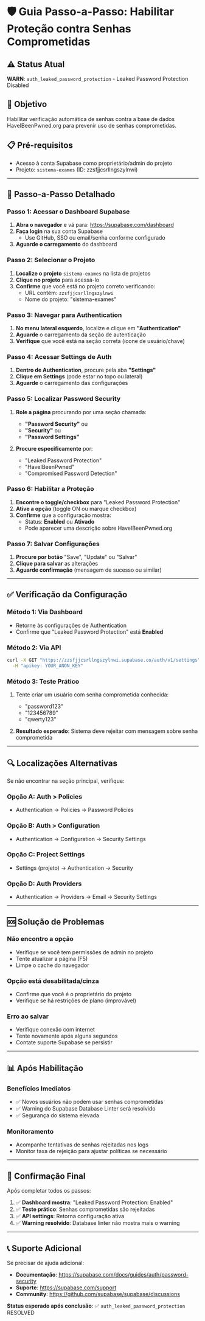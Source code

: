 # 🛡️ Guia Passo-a-Passo: Habilitar Proteção contra Senhas Comprometidas

## ⚠️ Status Atual
**WARN**: `auth_leaked_password_protection` - Leaked Password Protection Disabled

## 🎯 Objetivo
Habilitar verificação automática de senhas contra a base de dados HaveIBeenPwned.org para prevenir uso de senhas comprometidas.

## 📋 Pré-requisitos
- Acesso à conta Supabase como proprietário/admin do projeto
- Projeto: `sistema-exames` (ID: zzsfjjcsrllngszylnwi)

---

## 🚀 Passo-a-Passo Detalhado

### **Passo 1: Acessar o Dashboard Supabase**

1. **Abra o navegador** e vá para: https://supabase.com/dashboard
2. **Faça login** na sua conta Supabase
   - Use GitHub, SSO ou email/senha conforme configurado
3. **Aguarde o carregamento** do dashboard

### **Passo 2: Selecionar o Projeto**

1. **Localize o projeto** `sistema-exames` na lista de projetos
2. **Clique no projeto** para acessá-lo
3. **Confirme** que você está no projeto correto verificando:
   - URL contém: `zzsfjjcsrllngszylnwi`
   - Nome do projeto: "sistema-exames"

### **Passo 3: Navegar para Authentication**

1. **No menu lateral esquerdo**, localize e clique em **"Authentication"**
2. **Aguarde** o carregamento da seção de autenticação
3. **Verifique** que você está na seção correta (ícone de usuário/chave)

### **Passo 4: Acessar Settings de Auth**

1. **Dentro de Authentication**, procure pela aba **"Settings"**
2. **Clique em Settings** (pode estar no topo ou lateral)
3. **Aguarde** o carregamento das configurações

### **Passo 5: Localizar Password Security**

1. **Role a página** procurando por uma seção chamada:
   - **"Password Security"** ou
   - **"Security"** ou  
   - **"Password Settings"**

2. **Procure especificamente** por:
   - "Leaked Password Protection"
   - "HaveIBeenPwned"
   - "Compromised Password Detection"

### **Passo 6: Habilitar a Proteção**

1. **Encontre o toggle/checkbox** para "Leaked Password Protection"
2. **Ative a opção** (toggle ON ou marque checkbox)
3. **Confirme** que a configuração mostra:
   - Status: **Enabled** ou **Ativado**
   - Pode aparecer uma descrição sobre HaveIBeenPwned.org

### **Passo 7: Salvar Configurações**

1. **Procure por botão** "Save", "Update" ou "Salvar"
2. **Clique para salvar** as alterações
3. **Aguarde confirmação** (mensagem de sucesso ou similar)

---

## ✅ **Verificação da Configuração**

### **Método 1: Via Dashboard**
- Retorne às configurações de Authentication
- Confirme que "Leaked Password Protection" está **Enabled**

### **Método 2: Via API**
```bash
curl -X GET "https://zzsfjjcsrllngszylnwi.supabase.co/auth/v1/settings" \
  -H "apikey: YOUR_ANON_KEY"
```

### **Método 3: Teste Prático**
1. Tente criar um usuário com senha comprometida conhecida:
   - "password123"
   - "123456789" 
   - "qwerty123"

2. **Resultado esperado**: Sistema deve rejeitar com mensagem sobre senha comprometida

---

## 🔍 **Localizações Alternativas**

Se não encontrar na seção principal, verifique:

### **Opção A: Auth > Policies**
- Authentication → Policies → Password Policies

### **Opção B: Auth > Configuration** 
- Authentication → Configuration → Security Settings

### **Opção C: Project Settings**
- Settings (projeto) → Authentication → Security

### **Opção D: Auth Providers**
- Authentication → Providers → Email → Security Settings

---

## 🆘 **Solução de Problemas**

### **Não encontro a opção**
- Verifique se você tem permissões de admin no projeto
- Tente atualizar a página (F5)
- Limpe o cache do navegador

### **Opção está desabilitada/cinza**
- Confirme que você é o proprietário do projeto
- Verifique se há restrições de plano (improvável)

### **Erro ao salvar**
- Verifique conexão com internet
- Tente novamente após alguns segundos
- Contate suporte Supabase se persistir

---

## 📊 **Após Habilitação**

### **Benefícios Imediatos**
- ✅ Novos usuários não podem usar senhas comprometidas
- ✅ Warning do Supabase Database Linter será resolvido
- ✅ Segurança do sistema elevada

### **Monitoramento**
- Acompanhe tentativas de senhas rejeitadas nos logs
- Monitor taxa de rejeição para ajustar políticas se necessário

---

## 🎯 **Confirmação Final**

Após completar todos os passos:

1. ✅ **Dashboard mostra**: "Leaked Password Protection: Enabled"
2. ✅ **Teste prático**: Senhas comprometidas são rejeitadas  
3. ✅ **API settings**: Retorna configuração ativa
4. ✅ **Warning resolvido**: Database linter não mostra mais o warning

---

## 📞 **Suporte Adicional**

Se precisar de ajuda adicional:
- **Documentação**: https://supabase.com/docs/guides/auth/password-security
- **Suporte**: https://supabase.com/support
- **Community**: https://github.com/supabase/supabase/discussions

**Status esperado após conclusão**: ✅ `auth_leaked_password_protection` RESOLVED